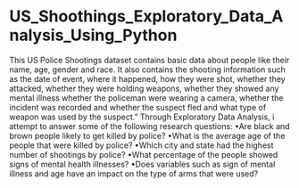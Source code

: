 # US_Shoothings_Exploratory_Data_Analysis_Using_Python
This US Police Shootings dataset contains basic data about people like their name, age, gender and race. It also contains the shooting information such as the date of event, where it happened, how they were shot, whether they attacked, whether they were holding weapons, whether they showed any mental illness whether the policeman were wearing a camera, whether the incident was recorded and whether the suspect fled and what type of weapon was used by the suspect.” Through Exploratory Data Analysis, i attempt to answer some of the following research questions:  •Are black and brown people likely to get killed by police? •What is the average age of the people that were killed by police? •Which city and state had the highest number of shootings by police? •What percentage of the people showed signs of mental health illnesses? •Does variables such as sign of mental illness and age have an impact on the type of arms that were used?
